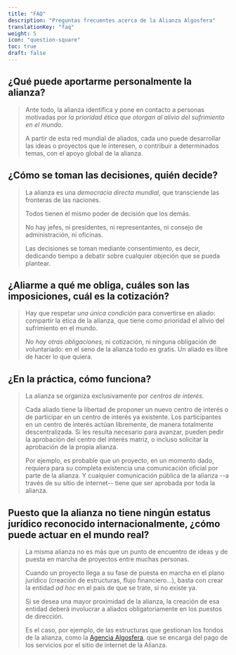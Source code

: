 ```yaml
---
title: "FAQ"
description: "Preguntas frecuentes acerca de la Alianza Algosfera"
translationKey: "faq"
weight: 5
icon: "question-square"
toc: true
draft: false
---
```


## ¿Qué puede aportarme personalmente la alianza?
> Ante todo, la alianza identifica y pone en contacto a personas motivadas por *la prioridad ética que otorgan al alivio del sufrimiento en el mundo*.
>
> A partir de esta red mundial de aliados, cada uno puede desarrollar las ideas o proyectos que le interesen, o contribuir a determinados temas, con el apoyo global de la alianza.

## ¿Cómo se toman las decisiones, quién decide?
> La alianza es una *democracia directa mundial*, que transciende las fronteras de las naciones.
>
> Todos tienen el mismo poder de decisión que los demás.
>
> No hay jefes, ni presidentes, ni representantes, ni consejo de administración, ni oficinas.
>
> Las decisiones se toman mediante consentimiento, es decir, dedicando tiempo a debatir sobre cualquier objeción que se pueda plantear.

## ¿Aliarme a qué me obliga, cuáles son las imposiciones, cuál es la cotización?
> Hay que respetar *una única condición* para convertirse en aliado: compartir la ética de la alianza, que tiene como prioridad el alivio del sufrimiento en el mundo.
>
> *No hay otras obligaciones,* ni cotización, ni ninguna obligación de voluntariado: en el seno de la alianza todo es gratis. Un aliado es libre de hacer lo que quiera.

## ¿En la práctica, cómo funciona?
> La alianza se organiza exclusivamente por *centros de interés*.
>
> Cada aliado tiene la libertad de proponer un nuevo centro de interés o de participar en un centro de interés ya existente. Los participantes en un centro de interés actúan libremente, de manera totalmente descentralizada. Si les resulta necesario para avanzar, pueden pedir la aprobación del centro del interés matriz, o incluso solicitar la aprobación de la propia alianza.
>
> Por ejemplo, es probable que un proyecto, en un momento dado, requiera para su completa existencia una comunicación oficial por parte de la alianza. Y cualquier comunicación pública de la alianza  --a través de su sitio de internet-- tiene que ser aprobada por toda la alianza.

## Puesto que la alianza no tiene ningún estatus jurídico reconocido internacionalmente, ¿cómo puede actuar en el mundo real?
> La misma alianza no es más que un punto de encuentro de ideas y de puesta en marcha de proyectos entre muchas personas.
>
> Cuando un proyecto llega a su fase de puesta en marcha en el plano jurídico (creación de estructuras, flujo financiero...), basta con crear la entidad *ad hoc* en el país de que se trate, si no existe ya.
>
> Si se desea una mayor proximidad de la alianza, la creación de esa entidad deberá involucrar a aliados obligatoriamente en los puestos de dirección.
>
> Es el caso, por ejemplo, de las estructuras que gestionan los fondos de la alianza, como la [Agencia Algosfera](https://www.ic.gc.ca/app/scr/cc/CorporationsCanada/fdrlCrpDtls.html?corpId=8368970), que se encarga del pago de los servicios por el sitio de internet de la Alianza.
